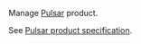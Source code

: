 Manage [Pulsar](https://www.pulsar.org/) product.

See [Pulsar product specification](https://www.clever.cloud/developers/doc/addons/pulsar/).

